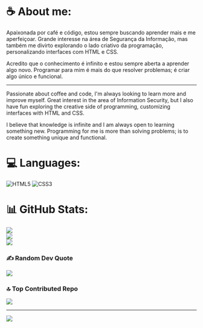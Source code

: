 # ☕ About me:
Apaixonada por café e código, estou sempre buscando aprender mais e me aperfeiçoar. Grande interesse na área de Segurança da Informação, mas também me divirto explorando o lado criativo da programação, personalizando interfaces com HTML e CSS.

Acredito que o conhecimento é infinito e estou sempre aberta a aprender algo novo. Programar para mim é mais do que resolver problemas; é criar algo único e funcional.
_____________________________________________________________________________
Passionate about coffee and code, I'm always looking to learn more and improve myself. Great interest in the area of ​​Information Security, but I also have fun exploring the creative side of programming, customizing interfaces with HTML and CSS.

I believe that knowledge is infinite and I am always open to learning something new. Programming for me is more than solving problems; is to create something unique and functional.

# 💻 Languages:
![HTML5](https://img.shields.io/badge/html5-%23E34F26.svg?style=for-the-badge&logo=html5&logoColor=white) ![CSS3](https://img.shields.io/badge/css3-%231572B6.svg?style=for-the-badge&logo=css3&logoColor=white) 
# 📊 GitHub Stats:
![](https://github-readme-stats.vercel.app/api?username=skpenw&theme=dark&hide_border=false&include_all_commits=false&count_private=false)<br/>
![](https://github-readme-streak-stats.herokuapp.com/?user=skpenw&theme=dark&hide_border=false)<br/>
![](https://github-readme-stats.vercel.app/api/top-langs/?username=skpenw&theme=dark&hide_border=false&include_all_commits=false&count_private=false&layout=compact)

### ✍️ Random Dev Quote
![](https://quotes-github-readme.vercel.app/api?type=horizontal&theme=merko)

### 🔝 Top Contributed Repo
![](https://github-contributor-stats.vercel.app/api?username=skpenw&limit=5&theme=dark&combine_all_yearly_contributions=true)

---
[![](https://visitcount.itsvg.in/api?id=skpenw&icon=2&color=2)](https://visitcount.itsvg.in)
